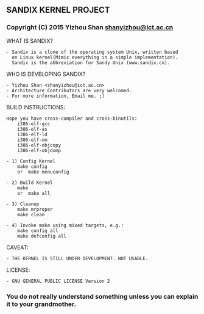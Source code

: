 ##			SANDIX KERNEL PROJECT
###	Copyright (C) 2015 Yizhou Shan <shanyizhou@ict.ac.cn>

WHAT IS SANDIX?

	- Sandix is a clone of the operating system Unix, written based
	  on Linux kernel(Mimic everything in a simple implementation).
	  Sandix is the abbreviation for Sandy Unix (www.sandix.cn).

WHO IS DEVELOPING SANDIX?

	- Yizhou Shan <shanyizhou@ict.ac.cn>
	- Architecture Contributors are very welcomed.
	- For more information, Email me. ;)

BUILD INSTRUCTIONS:
	
	Hope you have cross-compiler and cross-binutils:
		i386-elf-gcc
		i386-elf-as
		i386-elf-ld
		i386-elf-nm
		i386-elf-objcopy
		i386-elf-objdump

	- 1) Config Kernel
		make config
	    or  make menuconfig
	
	- 2) Build Kernel
		make
	    or  make all

	- 3) Cleanup
		make mrproper
		make clean

	- 4) Invoke make using mixed targets, e.g.:
		make config all
		make defconfig all

CAVEAT:

	- THE KERNEL IS STILL UNDER DEVELOPMENT. NOT USABLE.

LICENSE:

	- GNU GENERAL PUBLIC LICENSE Version 2

### You do not really understand something unless you can explain it to your grandmother.
